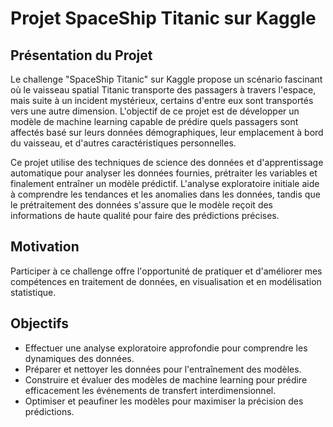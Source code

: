 # Projet SpaceShip Titanic sur Kaggle

## Présentation du Projet

Le challenge "SpaceShip Titanic" sur Kaggle propose un scénario fascinant où le vaisseau spatial Titanic transporte des passagers à travers l'espace, mais suite à un incident mystérieux, certains d'entre eux sont transportés vers une autre dimension. L'objectif de ce projet est de développer un modèle de machine learning capable de prédire quels passagers sont affectés basé sur leurs données démographiques, leur emplacement à bord du vaisseau, et d'autres caractéristiques personnelles.

Ce projet utilise des techniques de science des données et d'apprentissage automatique pour analyser les données fournies, prétraiter les variables et finalement entraîner un modèle prédictif. L'analyse exploratoire initiale aide à comprendre les tendances et les anomalies dans les données, tandis que le prétraitement des données s'assure que le modèle reçoit des informations de haute qualité pour faire des prédictions précises.

## Motivation

Participer à ce challenge offre l'opportunité de pratiquer et d'améliorer mes compétences en traitement de données, en visualisation et en modélisation statistique.

## Objectifs

- Effectuer une analyse exploratoire approfondie pour comprendre les dynamiques des données.
- Préparer et nettoyer les données pour l'entraînement des modèles.
- Construire et évaluer des modèles de machine learning pour prédire efficacement les événements de transfert interdimensionnel.
- Optimiser et peaufiner les modèles pour maximiser la précision des prédictions.
